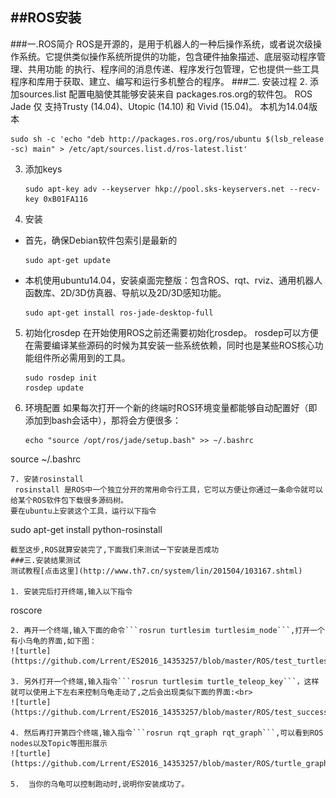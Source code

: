 ##ROS安装
-----------
###一.ROS简介
 ROS是开源的，是用于机器人的一种后操作系统，或者说次级操作系统。它提供类似操作系统所提供的功能，包含硬件抽象描述、底层驱动程序管理、共用功能       的执行、程序间的消息传递、程序发行包管理，它也提供一些工具程序和库用于获取、建立、编写和运行多机整合的程序。
###二. 安装过程
2. 添加sources.list
   配置电脑使其能够安装来自 packages.ros.org的软件包。 ROS Jade 仅 支持Trusty (14.04)、Utopic (14.10) 和 Vivid (15.04)。
   本机为14.04版本
   
   ```
   sudo sh -c 'echo "deb http://packages.ros.org/ros/ubuntu $(lsb_release -sc) main" > /etc/apt/sources.list.d/ros-latest.list'
```
3. 添加keys

    ```
    sudo apt-key adv --keyserver hkp://pool.sks-keyservers.net --recv-key 0xB01FA116
    ```
    
4. 安装

* 首先，确保Debian软件包索引是最新的
  ```
  sudo apt-get update
  ```
  
* 本机使用ubuntu14.04，安装桌面完整版：包含ROS、rqt、rviz、通用机器人函数库、2D/3D仿真器、导航以及2D/3D感知功能。 
   ```
   sudo apt-get install ros-jade-desktop-full
   ```
5. 初始化rosdep
   在开始使用ROS之前还需要初始化rosdep。  rosdep可以方便在需要编译某些源码的时候为其安装一些系统依赖，同时也是某些ROS核心功能组件所必需用到的工具。 
   ```
   sudo rosdep init
   rosdep update
   
   ```
6. 环境配置
   如果每次打开一个新的终端时ROS环境变量都能够自动配置好（即添加到bash会话中），那将会方便很多： 
   ```
   echo "source /opt/ros/jade/setup.bash" >> ~/.bashrc
source ~/.bashrc

   ```
7. 安装rosinstall
    rosinstall 是ROS中一个独立分开的常用命令行工具，它可以方便让你通过一条命令就可以给某个ROS软件包下载很多源码树。 
 要在ubuntu上安装这个工具，运行以下指令
 ```
 sudo apt-get install python-rosinstall
 
 ```
 截至这步,ROS就算安装完了,下面我们来测试一下安装是否成功
###三.安装结果测试
测试教程[点击这里](http://www.th7.cn/system/lin/201504/103167.shtml)

1. 安装完后打开终端,输入以下指令
   ```
   roscore
   ```
2. 再开一个终端,输入下面的命令```rosrun turtlesim turtlesim_node```,打开一个有小乌龟的界面,如下图：
![turtle](https://github.com/Lrrent/ES2016_14353257/blob/master/ROS/test_turtlesim.png)

3. 另外打开一个终端,输入指令```rosrun turtlesim turtle_teleop_key```，这样就可以使用上下左右来控制乌龟走动了,之后会出现类似下面的界面:<br>
![turtle](https://github.com/Lrrent/ES2016_14353257/blob/master/ROS/test_success.png)

4. 然后再打开第四个终端,输入指令```rosrun rqt_graph rqt_graph```,可以看到ROS nodes以及Topic等图形展示
![turtle](https://github.com/Lrrent/ES2016_14353257/blob/master/ROS/turtle_graph.png)

5.  当你的乌龟可以控制跑动时,说明你安装成功了。
